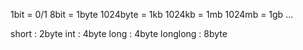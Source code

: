 1bit = 0/1
8bit = 1byte
1024byte = 1kb
1024kb = 1mb
1024mb = 1gb
...

short : 2byte
int : 4byte
long : 4byte
longlong : 8byte
